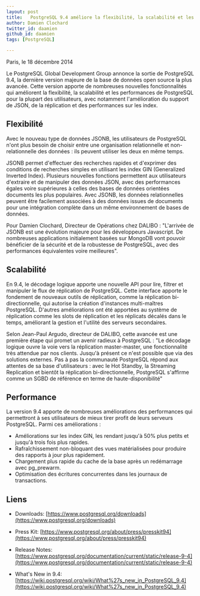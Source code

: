 ```yaml
---
layout: post
title:   PostgreSQL 9.4 améliore la flexibilité, la scalabilité et les performances
author: Damien Clochard
twitter_id: daamien
github_id: daamien
tags: [PostgreSQL]

---
```

Paris, le 18 décembre 2014

Le PostgreSQL Global Development Group annonce la sortie de PostgreSQL 9.4, la dernière version majeure de la base de données open source la plus avancée. Cette version apporte de nombreuses nouvelles fonctionnalités qui améliorent la flexibilité, la scalabilité et les performances de PostgreSQL pour la plupart des utilisateurs, avec notamment l'amélioration du support de JSON, de la réplication et des performances sur les index.

<!--MORE-->

Flexibilité
-----------

Avec le nouveau type de données JSONB, les utilisateurs de PostgreSQL n'ont plus besoin de choisir entre une organisation relationnelle et non-relationnelle des données : ils peuvent utiliser les deux en même temps.

JSONB permet d'effectuer des recherches rapides et d'exprimer des conditions de recherches simples en utilisant les index GIN (Generalized Inverted Index). Plusieurs nouvelles fonctions permettent aux utilisateurs d'extraire et de manipuler des données JSON, avec des performances égales voire supérieures à celles des bases de données orientées documents les plus populaires. Avec JSONB, les données relationnelles peuvent être facilement associées à des données issues de documents pour une intégration complète dans un même environnement de bases de données.

Pour Damien Clochard, Directeur de Opérations chez DALIBO : "L'arrivée de JSONB est une évolution majeure pour les développeurs Javascript. De nombreuses applications initialement basées sur MongoDB vont pouvoir bénéficier de la sécurité et de la robustesse de PostgreSQL, avec des performances équivalentes voire meilleures".


Scalabilité
-----------

En 9.4, le décodage logique apporte une nouvelle API pour lire, filtrer et manipuler le flux de réplication de PostgreSQL. Cette interface apporte le fondement de nouveaux outils de réplication, comme la réplication bi-directionnelle, qui autorise la création d'instances multi-maîtres PostgreSQL. D'autres améliorations ont été apportées au système de réplication comme les slots de réplication et les réplicats décalés dans le temps, améliorant la gestion et l'utilité des serveurs secondaires.

Selon Jean-Paul Argudo, directeur de DALIBO, cette avancée est une première étape qui promet un avenir radieux à PostgreSQL : "Le décodage logique ouvre la voie vers la réplication master-master, une fonctionnalité très attendue par nos clients.  Jusqu'à présent ce n'est possible que via des solutions externes. Pas à pas la communauté PostgreSQL répond aux attentes de sa base d'utilisateurs : avec le Hot Standby, la Streaming Replication et bientôt la réplication bi-directionnelle, PostgreSQL s'affirme comme un SGBD de référence en terme de haute-disponibilité"



Performance
-----------

La version 9.4 apporte de nombreuses améliorations des performances qui permettront à ses utilisateurs de mieux tirer profit de leurs serveurs PostgreSQL. Parmi ces améliorations :

  * Améliorations sur les index GIN, les rendant jusqu'à 50% plus petits et jusqu'à trois fois plus rapides.
  * Rafraîchissement non-bloquant des vues matérialisées pour produire des rapports à jour plus rapidement.
  * Chargement plus rapide du cache de la base après un redémarrage avec pg_prewarm.
  * Optimisation des écritures concurrentes dans les journaux de transactions.




Liens
-----

  * Downloads: [https://www.postgresql.org/downloads](https://www.postgresql.org/downloads)

  * Press Kit: [https://www.postgresql.org/about/press/presskit94](https://www.postgresql.org/about/press/presskit94)

  * Release Notes: [https://www.postgresql.org/documentation/current/static/release-9-4](https://www.postgresql.org/documentation/current/static/release-9-4)

  * What's New in 9.4: [https://wiki.postgresql.org/wiki/What%27s_new_in_PostgreSQL_9.4](https://wiki.postgresql.org/wiki/What%27s_new_in_PostgreSQL_9.4)
